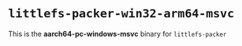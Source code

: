 # `littlefs-packer-win32-arm64-msvc`

This is the **aarch64-pc-windows-msvc** binary for `littlefs-packer`
